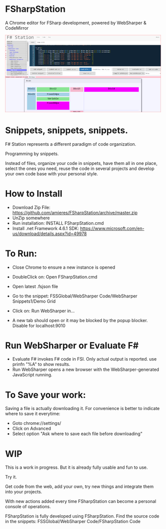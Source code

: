 # FSharpStation
A Chrome editor for FSharp development, powered by WebSharper &amp; CodeMirror

![alt text](https://raw.githubusercontent.com/amieres/FSharpStation/master/FSharpStation.PNG)

# Snippets, snippets, snippets.
F# Station represents a different paradigm of code organization.

Programming by snippets. 

Instead of files, organize your code in snippets, have them all in one place, 
select the ones you need, reuse the code in several projects and develop your own code base with your personal style.

# How to Install

- Download Zip File: https://github.com/amieres/FSharpStation/archive/master.zip
- UnZip somewhere
- Run installation: INSTALL FSharpStation.cmd
- Install .net Framework 4.6.1 SDK:  https://www.microsoft.com/en-us/download/details.aspx?id=49978

# To Run:

- Close Chrome to ensure a new instance is opened
- DoubleClick on: Open FSharpStation.cmd
- Open latest .fsjson file

- Go to the snippet: FSSGlobal/WebSharper Code/WebSharper Snippets1/Demo Grid
- Click on: Run WebSharper in...

- A new tab should open or it may be blocked by the popup blocker. Disable for localhost:9010

# Run WebSharper or Evaluate F#
- Evaluate F# invokes F# code in FSI. Only actual output is reported. use prinfn "%A" to show results.
- Run WebSharper opens a new browser with the WebSharper-generated JavaScript running.

# To Save your work:

Saving a file is actually downloading it. For convenience is better to indicate where to save it everytime:
- Goto chrome://settings/
- Click on Advanced
- Select option "Ask where to save each file before downloading" 

# WIP
This is a work in progress. But it is already fully usable and fun to use. 

Try it.

Get code from the web, add your own, try new things and integrate them into your projects.

With new actions added every time FSharpStation can become a personal console of operations.

FSharpStation is fully developed using FSharpStation. 
Find the source code in the snippets: FSSGlobal/WebSharper Code/FSharpStation Code
